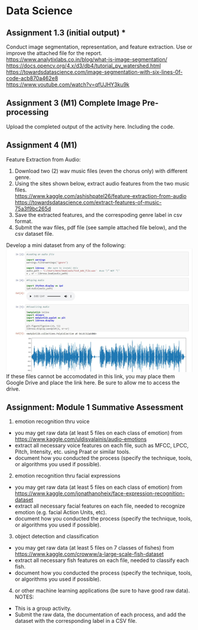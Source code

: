 # Data Science
## Assignment 1.3 (initial output) *
Conduct image segmentation, representation, and feature extraction. Use or improve the attached file for the report.
https://www.analytixlabs.co.in/blog/what-is-image-segmentation/ <br>
https://docs.opencv.org/4.x/d3/db4/tutorial_py_watershed.html <br>
https://towardsdatascience.com/image-segmentation-with-six-lines-0f-code-acb870a462e8 <br>
https://www.youtube.com/watch?v=qfUJHY3ku9k

## Assignment 3 (M1) Complete Image Pre-processing 
Upload the completed output of the activity here. Including the code.  

## Assignment 4 (M1)
Feature Extraction from Audio: 
1.  Download two (2) wav music files (even the chorus only) with different genre.  
2.  Using the sites shown below, extract audio features from the two music files.      
      https://www.kaggle.com/ashishpatel26/feature-extraction-from-audio 
      https://towardsdatascience.com/extract-features-of-music-75a3f9bc265d
3.  Save the extracted features, and the correspoding genre label in csv format.
4.  Submit the wav files, pdf file (see sample attached file below), and the csv dataset file.

Develop a mini dataset from any of the following:
<img src="python_code.jpg" alt="Alt text" title="Optional title">
If these files cannot be accomodated in this link, you may place them Google Drive and place the link here. Be sure to allow me to access the drive. 

## Assignment: Module 1 Summative Assessment 
1) emotion recognition thru voice
- you may get raw data (at least 5 files on each class of emotion) from https://www.kaggle.com/uldisvalainis/audio-emotions
- extract all necessary voice features on each file, such as MFCC, LPCC, Pitch, Intensity, etc. using Praat or similar tools.
- document how you conducted the process (specify the technique, tools, or algorithms you used if possible).
2) emotion recognition thru facial expressions
- you may get raw data (at least 5 files on each class of emotion) from https://www.kaggle.com/jonathanoheix/face-expression-recognition-dataset
- extract all necessary facial features on each file, needed to recognize emotion (e.g. facial Action Units, etc).
- document how you conducted the process (specify the technique, tools, or algorithms you used if possible).
3) object detection and classification
- you may get raw data (at least 5 files on 7 classes of fishes) from https://www.kaggle.com/crowww/a-large-scale-fish-dataset
- extract all necessary fish features on each file, needed to classify each fish.  
- document how you conducted the process (specify the technique, tools, or algorithms you used if possible).
4) or other machine learning applications (be sure to have good raw data).
NOTES:
- This is a group activity.
- Submit the raw data, the documentation of each process, and add the dataset with the corresponding label in a CSV file. 
